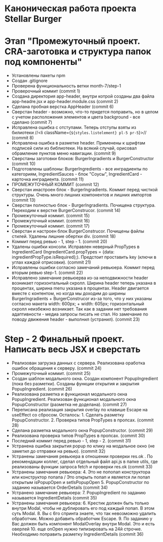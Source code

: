 # Каноническая работа проекта Stellar Burger 
# Этап "Промежуточный проект. CRA-заготовка и структура папок под компоненты"

* Установлены пакеты npm
* Создан .gitignore
* Проверена функциональность ветки month-7/step-1
* Проверочный коммит (commit 1)
* Создана директория app-header, внутри котрой созданы два файла app-headre.jsx и app-header.module.css (commit 2)
* Сделана пробная верстка AppHeader (commit 6)
* Сверстан header - возможно, что-то придется поправить, но в целом с учетом расположения элементов и цвета background - все сделано (commit 7)
* Исправлена ошибка с отступами. Теперь отступы взяты из билиотеки //<li className={`${styles.listelement} pl-5 pr-5`}>// (commit 8)
* Исправлена ошибка в разметке header. Применены к шрифтам подписей сили из библиотеки. На всякий случай, орисовал обрамление пунктов меню навигации. (commit 9)
* Сверстаны заготовки блоков: BurgerIngradients и BurgerConstructor (commit 10)
* Подготовлены шаблоны: BurgerIngredients - все инградиенты по категориям, IngredientSauces - блок "Соусы", IngredientCard - карточка инградиента. (commit 11)
* ПРОМЕЖУТОЧНЫЙ КОММИТ (commit 12)
* Сверстан инастроен блок - BurgerIngradients. Коммит перед чисткой структуры. Очень много лишних компонентов и лишних импортов (commit 13)
* Сверстан полностью блок - BurgerIngradients. Почищена структура. Переходим к верстке BurgerConstrucor. (commit 14)
* Промежуточный коммит. (commit 15)
* Промежуточный коммит. (commit 16)
* Промежуточный коммит. (commit 17)
* Сверстан и настроен блок BurgerConstrucor. Почищены файлы стилей. Удалены лишние обертки div. (commit 18)
* Коммит перед ревью - 1, step - 1. (commit 20)
* Удалены ошибки консоли. Исправлен неверный PropTypes в IngredientCard (IngredientCard.propTypes = {data: ingredientPropType.isRequired};). Предстоит проставить key (ключи в углах каждой отрисовки). (commit 21)
* Исправлены ошибки согласно замечаний ревьюера. Коммит перед вторым ревью step-1. (commit 22)
* Исправлено замечание ревьюерва из-за неподвижности header возникает горизонтальный скролл. Ширина header теперь указана в процентах, ширина menu указана в процентах. Header двигается вместе с контентом, но когда мы доходим до ширины BurgerIngradients + BurgerConstrucor из-за того, что у них указаны согласно макета width: 600px; + width: 605px; горизонтальный скролл неизбежно возникает. Так как в задании нет требования адаптивности - медиа запросы писать не стал. Но замечание по поводу движения header - выполнил (устранил). (commit 23)
# Step - 2 Финальный проект. Написать весь JSX и сверстать
* Реализован загрузка данных с сервера. Реализована оработка ошибок обращения к серверу. (commit 24)
* Промежуточный коммит. (commit 25)
* Создан шаблон модального окна. Создан компонент PopupIngredient (пока без разметки). Созданы функции открытия и закрытия PopupIngredient. (commit 26)
* Реализована разметка и функционал модального окна PopupIngredient. Реализован функционал модального окна PopupConstructor (разметка не доделана). (commit 27)
* Переписана реализация закрытия overlay по клавише Escape на useEffect со сбросом. Осталось: 1. Сделать разметку PopupConstructor. 2. Проверка типов PropTypes в пропсах. (commit 28)
* Сделана разметка модального окна PopupConstructor. (commit 29)
* Реализована проверка типов PropTypes в пропсах. (commit 30)
* Последний коммит перед ревью - 1, step - 2. (commit 31)
* Устранена ошибка закрытия popup по клику на модальное окно (не заметил до отправки на ревью). (commit 32)
* Устранены замечания ревьюера в отношении проверки res.ok . По рекомендации коллег, сделал отдельный файл api.js в папке utils, где реализованы функции запроса fetch и проверки res.ok (commit 33)
* Устранены замечания ревьюера: 4. Это не попопап конструктора или конструктор попапа / Это открыть попап и является ли попап открытым isPopupOpen и setIsPopupOpen 5. PopupConstructor по заданию называется OrderDetails (commit 34)
* Устранено замечание ревьюера: 7. PopupIngredient по заданию называется IngredientDetails (commit 35)
* Устранены замечания ревьюера: 6.	Крестик должен быть только внутри Modal, чтобы не дублировать его под каждый попап. В этом суть Modal. 8.	Вы с 6го спринта знаете, что так невозможно удалить обработчик. Можно добавить обработчик Escape. 9. По заданию у Вас должен быть компонент ModalOverlay внутри Modal. Это и есть оверлей 10. еще onOpen нужно типизировать на 24й строчке. Необходимо поправить разметку IngredientDetails (commit 36)


